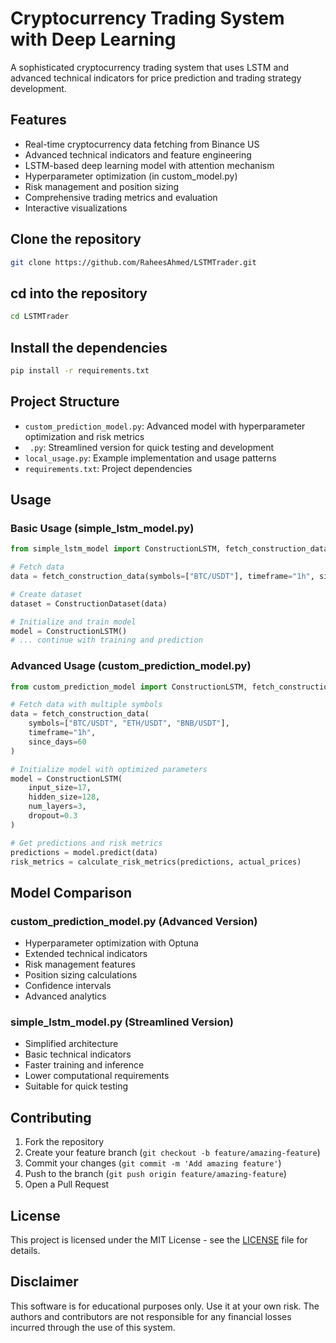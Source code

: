 # Cryptocurrency Trading System with Deep Learning

A sophisticated cryptocurrency trading system that uses LSTM and advanced technical indicators for price prediction and trading strategy development.

## Features

- Real-time cryptocurrency data fetching from Binance US
- Advanced technical indicators and feature engineering
- LSTM-based deep learning model with attention mechanism
- Hyperparameter optimization (in custom_model.py)
- Risk management and position sizing
- Comprehensive trading metrics and evaluation
- Interactive visualizations

## Clone the repository

```bash
git clone https://github.com/RaheesAhmed/LSTMTrader.git
```

## cd into the repository

```bash
cd LSTMTrader
```

## Install the dependencies

```bash
pip install -r requirements.txt
```

## Project Structure

- `custom_prediction_model.py`: Advanced model with hyperparameter optimization and risk metrics
- ` .py`: Streamlined version for quick testing and development
- `local_usage.py`: Example implementation and usage patterns
- `requirements.txt`: Project dependencies

## Usage

### Basic Usage (simple_lstm_model.py)

```python
from simple_lstm_model import ConstructionLSTM, fetch_construction_data, ConstructionDataset

# Fetch data
data = fetch_construction_data(symbols=["BTC/USDT"], timeframe="1h", since_days=30)

# Create dataset
dataset = ConstructionDataset(data)

# Initialize and train model
model = ConstructionLSTM()
# ... continue with training and prediction
```

### Advanced Usage (custom_prediction_model.py)

```python
from custom_prediction_model import ConstructionLSTM, fetch_construction_data, calculate_risk_metrics

# Fetch data with multiple symbols
data = fetch_construction_data(
    symbols=["BTC/USDT", "ETH/USDT", "BNB/USDT"],
    timeframe="1h",
    since_days=60
)

# Initialize model with optimized parameters
model = ConstructionLSTM(
    input_size=17,
    hidden_size=128,
    num_layers=3,
    dropout=0.3
)

# Get predictions and risk metrics
predictions = model.predict(data)
risk_metrics = calculate_risk_metrics(predictions, actual_prices)
```

## Model Comparison

### custom_prediction_model.py (Advanced Version)

- Hyperparameter optimization with Optuna
- Extended technical indicators
- Risk management features
- Position sizing calculations
- Confidence intervals
- Advanced analytics

### simple_lstm_model.py (Streamlined Version)

- Simplified architecture
- Basic technical indicators
- Faster training and inference
- Lower computational requirements
- Suitable for quick testing

## Contributing

1. Fork the repository
2. Create your feature branch (`git checkout -b feature/amazing-feature`)
3. Commit your changes (`git commit -m 'Add amazing feature'`)
4. Push to the branch (`git push origin feature/amazing-feature`)
5. Open a Pull Request

## License

This project is licensed under the MIT License - see the [LICENSE](LICENSE) file for details.

## Disclaimer

This software is for educational purposes only. Use it at your own risk. The authors and contributors are not responsible for any financial losses incurred through the use of this system.

